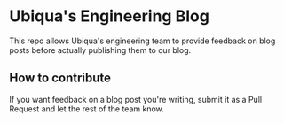 # Ubiqua's Engineering Blog
This repo allows Ubiqua's engineering team to provide feedback on blog posts before actually publishing them to our blog.

## How to contribute
If you want feedback on a blog post you're writing, submit it as a Pull Request and let the rest of the team know.
